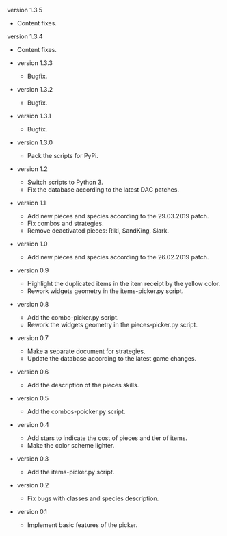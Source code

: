  version 1.3.5
  - Content fixes.

 version 1.3.4
  - Content fixes.

* version 1.3.3
  - Bugfix.

* version 1.3.2
  - Bugfix.

* version 1.3.1
  - Bugfix.

* version 1.3.0
  - Pack the scripts for PyPi.

* version 1.2
  - Switch scripts to Python 3.
  - Fix the database according to the latest DAC patches.

* version 1.1
  - Add new pieces and species according to the 29.03.2019 patch.
  - Fix combos and strategies.
  - Remove deactivated pieces: Riki, SandKing, Slark.

* version 1.0
  - Add new pieces and species according to the 26.02.2019 patch.

* version 0.9
  - Highlight the duplicated items in the item receipt by the yellow color.
  - Rework widgets geometry in the items-picker.py script.

* version 0.8
  - Add the combo-picker.py script.
  - Rework the widgets geometry in the pieces-picker.py script.

* version 0.7
  - Make a separate document for strategies.
  - Update the database according to the latest game changes.

* version 0.6
  - Add the description of the pieces skills.

* version 0.5
  - Add the combos-poicker.py script.

* version 0.4
  - Add stars to indicate the cost of pieces and tier of items.
  - Make the color scheme lighter.

* version 0.3
  - Add the items-picker.py script.

* version 0.2
  - Fix bugs with classes and species description.

* version 0.1
  - Implement basic features of the picker.
